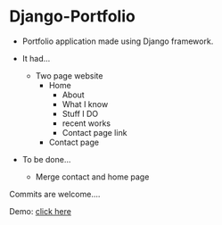 # Django-Portfolio

* Portfolio application made using Django framework.

* It had...
  * Two page website
     * Home
       * About
       * What I know
       * Stuff I DO
       * recent works
       * Contact page link
     * Contact page 
    
* To be done...
  * Merge contact and home page
  
 Commits are welcome....
 
 Demo: [click here](http://likhith1542.pythonanywhere.com/)
